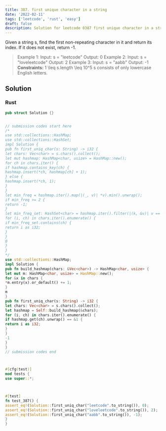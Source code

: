 ```yaml
---
title: 387. first unique character in a string
date: '2022-02-11'
tags: ['leetcode', 'rust', 'easy']
draft: false
description: Solution for leetcode 0387 first unique character in a string
---
```




Given a string s, find the first non-repeating character in it and return its index. If it does not exist, return -1.



>   Example 1:
>   Input: s <TeX>=</TeX> "leetcode"
>   Output: 0
>   Example 2:
>   Input: s <TeX>=</TeX> "loveleetcode"
>   Output: 2
>   Example 3:
>   Input: s <TeX>=</TeX> "aabb"
>   Output: -1
**Constraints:**
>   	1 <TeX>\leq</TeX> s.length <TeX>\leq</TeX> 10^5
>   	s consists of only lowercase English letters.


## Solution


### Rust
```rust
pub struct Solution {}


// submission codes start here
/*
use std::collections::HashMap;
use std::collections::HashSet;
impl Solution {
pub fn first_uniq_char(s: String) -> i32 {
let chars: Vec<char> = s.chars().collect();
let mut hashmap: HashMap<char, usize> = HashMap::new();
for ch in chars.iter() {
if hashmap.contains_key(ch) {
hashmap.insert(*ch, hashmap[ch] + 1);
} else {
hashmap.insert(*ch, 1);
}
}
let min_freq = hashmap.iter().map(|(_, v)| *v).min().unwrap();
if min_freq >= 2 {
return -1;
}
let min_freq_set: HashSet<char> = hashmap.iter().filter(|(k, &v)| v == 1).map(|(k, _) | *k).collect();
for (i, ch) in chars.iter().enumerate() {
if min_freq_set.contains(ch) {
return i as i32;
}
}
0
}
}
*/
use std::collections::HashMap;
impl Solution {
pub fn build_hashmap(chars: &Vec<char>) -> HashMap<char, usize> {
let mut m: HashMap<char, usize> = HashMap::new();
for &x in chars {
*m.entry(x).or_default() += 1;
}
m
}
pub fn first_uniq_char(s: String) -> i32 {
let chars: Vec<char> = s.chars().collect();
let hashmap = Self::build_hashmap(&chars);
for (i, ch) in chars.iter().enumerate() {
if hashmap.get(ch).unwrap() == &1 {
return i as i32;
}
}
-1
}
}
// submission codes end



#[cfg(test)]
mod tests {
use super::*;



#[test]
fn test_387() {
assert_eq!(Solution::first_uniq_char("leetcode".to_string()), 0);
assert_eq!(Solution::first_uniq_char("loveleetcode".to_string()), 2);
assert_eq!(Solution::first_uniq_char("aabb".to_string()), -1);
}
}

```
